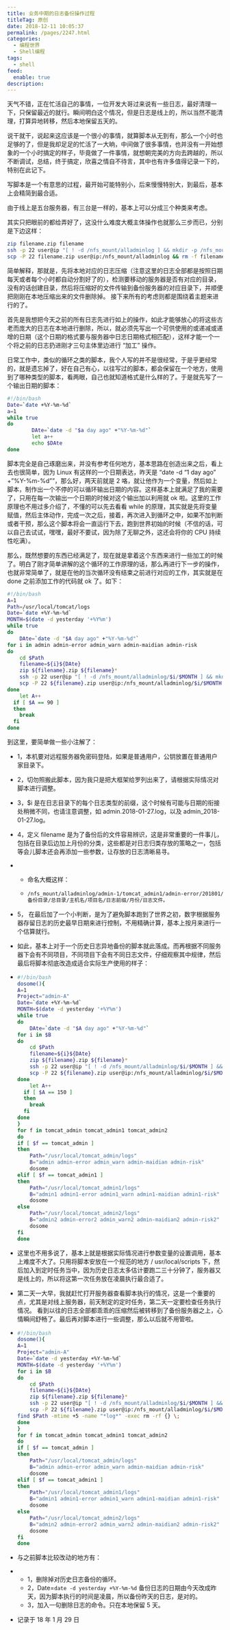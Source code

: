```yaml
---
title: 业务中期的日志备份操作过程
titleTag: 原创
date: 2018-12-11 10:05:37
permalink: /pages/2247.html
categories: 
  - 编程世界
  - Shell编程
tags: 
  - shell
feed: 
  enable: true
description: 
---
```


天气不错，正在忙活自己的事情，一位开发大哥过来说有一些日志，最好清理一下，只保留最近的就行。瞬间明白这个情况，但是日志是线上的，所以当然不能清理，打算异地转移，然后本地保留五天的。



说干就干，说起来这应该是一个很小的事情，就算脚本从无到有，那么一个小时也足够的了，但是我却足足的忙活了一大晌，中间做了很多事情，也并没有一开始想象的一个小时搞定的样子，毕竟做了一件事情，就想朝完美的方向去跨越的，所以不断调试，总结，终于搞定，欣喜之情自不待言，其中也有许多值得记录一下的，特别在此记下。



写脚本是一个有意思的过程，最开始可能特别小，后来慢慢特别大，到最后，基本上会精简到最合适。



由于线上是五台服务器，有三台是一样的，基本上可以分成三个种类来考虑。



其实只把眼前的都给弄好了，这没什么难度大概主体操作也就那么三步而已，分别是下边这样：



```sh
zip filename.zip filename  
ssh -p 22 user@ip "[ ! -d /nfs_mount/alladminlog ] && mkdir -p /nfs_mount/alladminlog "  
scp -P 22 filename.zip user@ip:/nfs_mount/alladminlog && rm -f filename.zip  
```



简单解释，那就是，先将本地对应的日志压缩（注意这里的日志全部都是按照日期每天或者每个小时都自动分割好了的），检测要移动的服务器是否有对应的目录，没有的话创建目录，然后将压缩好的文件传输到备份服务器的对应目录下，并顺便把刚刚在本地压缩出来的文件删除掉。
接下来所有的考虑则都是围绕着主题来进行的了。



首先是我想把今天之前的所有日志先进行如上的操作，如此才能够放心的将这些古老而庞大的日志在本地进行删除，所以，就必须先写出一个可供使用的或递减或递增的日期（这个日期的格式要与服务器中日志日期格式相匹配），这样才能一个一个将之前的日志扔进刚才三句主体里边进行 “加工” 操作。



日常工作中，类似的循环之类的脚本，我个人写的并不是很经常，于是乎更经常的，就是遗忘掉了，好在自己有心，以往写过的脚本，都会保留在一个地方，使用到了哪种类型的脚本，看两眼，自己也就知道格式是什么样的了。于是就先写了一个输出日期的脚本：



```sh
#!/bin/bash  
Date=`date +%Y-%m-%d`  
a=1  
while true  
do  
        DAte=`date -d "$a day ago" +"%Y-%m-%d"`  
        let a++  
        echo $DAte  
done 
```



脚本完全是自己琢磨出来，并没有参考任何地方，基本思路在创造出来之后，看上去也很简单，因为 Linux 有这样的一个日期表达，昨天是 “date -d “1 day ago” +”%Y-%m-%d””，那么好，两天前就是 2 咯，就让他作为一个变量，然后如上脚本，制作出一个不停的可以循环输出日期的内容。这样基本上就满足了我的需要了，只用在每一次输出一个日期的时候对这个输出加以利用就 ok 啦。这里的工作原理也不用过多介绍了，不懂的可以先去看看 while 的原理，其实就是先将变量赋值，然后主体动作，完成一次之后，接着，再次进入到循环之中，如果不加判断或者干预，那么这个脚本将会一直运行下去，跑到世界初始的时候（不信的话，可以自己去试试，嘿嘿，最好不要试，因为除了无聊之外，这还会将你的 CPU 持续性吃满）。



那么，既然想要的东西已经满足了，现在就是拿着这个东西来进行一些加工的时候了。明白了刚才简单讲解的这个循环的工作原理的话，那么再进行下一步的操作，也就非常简单了，就是在他的当次循环没有结束之前进行对应的工作，其实就是在 done 之前添加工作的代码就 ok 了。如下：



```sh
#!/bin/bash  
A=1  
Path=/usr/local/tomcat/logs  
Date=`date +%Y-%m-%d`  
MONTH=$(date -d yesterday '+%Y%m')  
while true  
do  
    DAte=`date -d "$A day ago" +"%Y-%m-%d"`  
for i in admin admin-error admin_warn admin-maidian admin-risk 
do  
    cd $Path  
    filename=${i}${DAte}  
    zip ${filename}.zip ${filename}*
    ssh -p 22 user@ip "[ ! -d /nfs_mount/alladminlog/$i/$MONTH ] && mkdir -p /nfs_mount/alladminlog/$i/$MONTH"  
    scp -P 22 ${filename}.zip user@ip:/nfs_mount/alladminlog/$i/$MONTH && rm -f ${filename}.zip
done  
    let A++  
  if [ $A == 90 ]  
  then  
    break  
  fi  
done 
```



到这里，要简单做一些小注解了：



- 1，本机要对远程服务器免密码登陆，如果是普通用户，公钥放置在普通用户家目录下。

- 2，切勿照搬此脚本，因为我只是把大框架给罗列出来了，请根据实际情况对脚本进行调整。

- 3，$i 是在日志目录下的每个日志类型的前缀，这个时候有可能与日期的衔接处稍微不同，也请注意调整，如 admin.2018-01-27.log，以及 admin_2018-01-27.log。

- 4，定义 filename 是为了备份后的文件容易辨识，这是非常重要的一件事儿，包括在目录后边加上月份的分类，这些都是对日志归类存放的策略之一，包括等会儿脚本还会再添加一些参数，让存放的日志清晰易寻。

- - 命名大概这样：

  - ```sh
    /nfs_mount/alladminlog/admin-1/tomcat_admin1/admin-error/201801/…
    备份目录/总目录/主机名/项目名/日志前缀/月份/日志文件。
    ```

- 5， 在最后加了一个小判断，是为了避免脚本跑到了世界之初，数字根据服务器存留日志的历史最早日期来进行控制，不用精确计算，基本上按月来进行一个估算就行。

- 如此，基本上对于一个历史日志异地备份的脚本就此落成。而再根据不同服务器下会有不同项目，不同项目下会有不同日志文件，仔细观察其中规律，然后最后将脚本彻底改造成适合实际生产使用的样子：

- ```sh
  #!/bin/bash  
  dosome(){  
  A=1  
  Project="admin-A"  
  Date=`date +%Y-%m-%d`  
  MONTH=$(date -d yesterday '+%Y%m')  
  while true  
  do  
      DAte=`date -d "$A day ago" +"%Y-%m-%d"`  
  for i in $B  
  do  
      cd $Path  
      filename=${i}${DAte}  
      zip ${filename}.zip ${filename}*  
      ssh -p 22 user@ip "[ ! -d /nfs_mount/alladminlog/$i/$MONTH ] && mkdir -p /nfs_mount/alladminlog/$i/$MONTH"  
      scp -P 22 ${filename}.zip user@ip:/nfs_mount/alladminlog/$i/$MONTH && rm -f ${filename}.zip  
  done  
      let A++  
    if [ $A == 150 ]  
    then  
      break  
    fi  
  done  
  }  
  for f in tomcat_admin tomcat_admin1 tomcat_admin2 
  do  
  if [ $f == tomcat_admin ]  
  then  
      Path="/usr/local/tomcat_admin/logs"  
      B="admin admin-error admin_warn admin-maidian admin-risk"  
      dosome  
  elif [ $f == tomcat_admin1 ]  
  then  
      Path="/usr/local/tomcat_admin1/logs"  
      B="admin1 admin1-error admin1_warn admin1-maidian admin1-risk"  
      dosome  
  else
      Path="/usr/local/tomcat_admin2/logs"  
      B="admin2 admin-error2 admin_warn2 admin-maidian2 admin-risk2"  
      dosome  
  fi  
  done  
  ```

- 这里也不用多说了，基本上就是根据实际情况进行参数变量的设置调用，基本上难度不大了。只用将脚本安放在一个规范的地方 / usr/local/scripts 下，然后加入到定时任务当中，因为历史日志太多估计要跑二三十分钟了，服务器又是线上的，所以将这第一次任务放在凌晨执行最合适了。

- 第二天一大早，我就赶忙打开服务器查看脚本执行的情况，这是一个重要的点，尤其是对线上服务器，前天制定的定时任务，第二天一定要检查任务执行情况。
  看到以往的日志全部都乖乖的压缩然后被转移到了备份服务器之上，心情瞬间舒畅了。最后再对脚本进行一些调整，那么以后就不用管啦。

- ```sh
  #!/bin/bash  
  dosome(){  
  A=1  
  Project="admin-A"  
  Date=`date -d yesterday +%Y-%m-%d`  
  MONTH=$(date -d yesterday '+%Y%m')  
  for i in $B  
  do  
      cd $Path  
      filename=${i}${DAte}  
      zip ${filename}.zip ${filename}*  
      ssh -p 22 user@ip "[ ! -d /nfs_mount/alladminlog/$i/$MONTH ] && mkdir -p /nfs_mount/alladminlog/$i/$MONTH"  
      scp -P 22 ${filename}.zip user@ip:/nfs_mount/alladminlog/$i/$MONTH && rm -f ${filename}.zip    
  find $Path -mtime +5 -name "*log*" -exec rm -rf {} \;  
  done
  }  
  for f in tomcat_admin tomcat_admin1 tomcat_admin2 
  do  
  if [ $f == tomcat_admin ]  
  then  
      Path="/usr/local/tomcat_admin/logs"  
      B="admin admin-error admin_warn admin-maidian admin-risk"  
      dosome  
  elif [ $f == tomcat_admin1 ]  
  then  
      Path="/usr/local/tomcat_admin1/logs"  
      B="admin1 admin1-error admin1_warn admin1-maidian admin1-risk"  
      dosome  
  else
      Path="/usr/local/tomcat_admin2/logs"  
      B="admin2 admin-error2 admin_warn2 admin-maidian2 admin-risk2"  
      dosome  
  fi  
  done  
  ```

- 与之前脚本比较改动的地方有：

- - 1，删除掉对历史日志备份的循环。
  - 2，Date=`date -d yesterday +%Y-%m-%d` 备份日志的日期由今天改成昨天，因为脚本执行的时间是凌晨，所以备份昨天的日志，是对的。
  - 3，加入一句删除日志的命令。只在本地保留 5 天。

- 记录于 18 年 1 月 29 日
